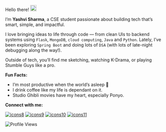 <p>
  Hello there!  <img src="https://github.com/user-attachments/assets/a9cf602f-9d39-4b74-a3a2-4997e940d36c" width="20"/>
</p>

I’m **Yashvi Sharma**, a CSE student passionate about building tech that’s smart, simple, and impactful.

I love bringing ideas to life through code — from clean UIs to backend systems using `Flask`, `MongoDB`, `cloud computing`, `Java` and `Python`. 
Lately, I’ve been exploring `Spring Boot` and doing lots of `DSA` (with lots of late-night debugging along the way!).

Outside of tech, you’ll find me sketching, watching K-Drama, or playing Stumble Guys like a pro.

**Fun Facts:**
- I’m most productive when the world’s asleep 🌙
- I drink coffee like my life is dependant on it.
- Studio Ghibli movies have my heart, especially Ponyo.

<p>
  <strong>Connect with me:</strong><br>
   
  [![icons8](https://img.icons8.com/?size=48&id=qVAmFIlB2tHI&format=png&color=ffffff)](https://leetcode.com/u/spider_gwen/)
  [![icons9](https://img.icons8.com/?size=48&id=SeeIWhVNaFtg&format=png&color=ffffff)](https://www.instagram.com/yashvi.png/)
  [![icons10](https://img.icons8.com/?size=48&id=LwLvyr8VoMnv&format=png&color=ffffff)](https://www.youtube.com/@yashvisharma1204)
  [![icons11](https://img.icons8.com/?size=48&id=u6S98q8qieUu&format=png&color=ffffff)](https://yashvisharma1204.github.io/yashvi/)
</p>

<p align="left">
  <img src="https://komarev.com/ghpvc/?username=yashvisharma1204&label=Profile%20views&color=0e75b6&style=flat" alt="Profile Views" />
</p> 
